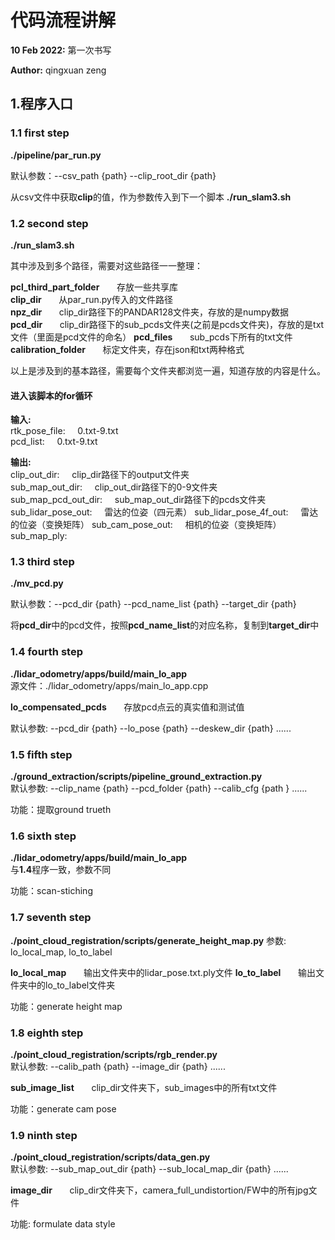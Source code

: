 # 代码流程讲解

**10 Feb 2022:** 第一次书写

**Author:** qingxuan zeng

## 1.程序入口

### 1.1 first step
**./pipeline/par_run.py**

默认参数：--csv_path {path} --clip_root_dir {path}

从csv文件中获取**clip**的值，作为参数传入到下一个脚本 **./run_slam3.sh**

### 1.2 second step
**./run_slam3.sh**

其中涉及到多个路径，需要对这些路径一一整理：

**pcl_third_part_folder** &nbsp; &nbsp; &nbsp; 存放一些共享库  
**clip_dir** &nbsp; &nbsp; &nbsp; 从par_run.py传入的文件路径  
**npz_dir** &nbsp; &nbsp; &nbsp; clip_dir路径下的PANDAR128文件夹，存放的是numpy数据  
**pcd_dir** &nbsp; &nbsp; &nbsp; clip_dir路径下的sub_pcds文件夹(之前是pcds文件夹)，存放的是txt文件（里面是pcd文件的命名）
**pcd_files** &nbsp; &nbsp; &nbsp; sub_pcds下所有的txt文件
**calibration_folder** &nbsp; &nbsp; &nbsp; 标定文件夹，存在json和txt两种格式

以上是涉及到的基本路径，需要每个文件夹都浏览一遍，知道存放的内容是什么。

#### 进入该脚本的for循环
**输入:**  
rtk_pose_file:&nbsp; &nbsp; &nbsp;0.txt-9.txt  
pcd_list:&nbsp; &nbsp; &nbsp;0.txt-9.txt

**输出:**  
clip_out_dir:&nbsp; &nbsp; &nbsp;clip_dir路径下的output文件夹  
sub_map_out_dir:&nbsp; &nbsp; &nbsp;clip_out_dir路径下的0-9文件夹  
sub_map_pcd_out_dir:&nbsp; &nbsp; &nbsp;sub_map_out_dir路径下的pcds文件夹  
sub_lidar_pose_out:&nbsp; &nbsp; &nbsp;雷达的位姿（四元素）
sub_lidar_pose_4f_out:&nbsp; &nbsp; &nbsp;雷达的位姿（变换矩阵）
sub_cam_pose_out:&nbsp; &nbsp; &nbsp;相机的位姿（变换矩阵）
sub_map_ply:&nbsp; &nbsp; &nbsp;


### 1.3 third step
**./mv_pcd.py**

默认参数：--pcd_dir {path} --pcd_name_list {path} --target_dir {path}

将**pcd_dir**中的pcd文件，按照**pcd_name_list**的对应名称，复制到**target_dir**中


### 1.4 fourth step
**./lidar_odometry/apps/build/main_lo_app**  
源文件：./lidar_odometry/apps/main_lo_app.cpp

**lo_compensated_pcds** &nbsp; &nbsp; &nbsp; 存放pcd点云的真实值和测试值 

默认参数: --pcd_dir {path} --lo_pose {path} --deskew_dir {path} ......


### 1.5 fifth step
**./ground_extraction/scripts/pipeline_ground_extraction.py**  
默认参数: --clip_name {path} --pcd_folder {path} --calib_cfg {path } ......

功能：提取ground trueth


### 1.6 sixth step
**./lidar_odometry/apps/build/main_lo_app**  
与**1.4**程序一致，参数不同

功能：scan-stiching


### 1.7 seventh step
**./point_cloud_registration/scripts/generate_height_map.py**
参数: lo_local_map, lo_to_label

**lo_local_map** &nbsp; &nbsp; &nbsp;  输出文件夹中的lidar_pose.txt.ply文件
**lo_to_label** &nbsp; &nbsp; &nbsp;  输出文件夹中的lo_to_label文件夹

功能：generate height map


### 1.8 eighth step
**./point_cloud_registration/scripts/rgb_render.py**  
默认参数: --calib_path {path} --image_dir {path} ......

**sub_image_list** &nbsp; &nbsp; &nbsp;  clip_dir文件夹下，sub_images中的所有txt文件

功能：generate cam pose


### 1.9 ninth step
**./point_cloud_registration/scripts/data_gen.py**  
默认参数: --sub_map_out_dir {path} --sub_local_map_dir {path} ......

**image_dir** &nbsp; &nbsp; &nbsp;  clip_dir文件夹下，camera_full_undistortion/FW中的所有jpg文件

功能: formulate data style

